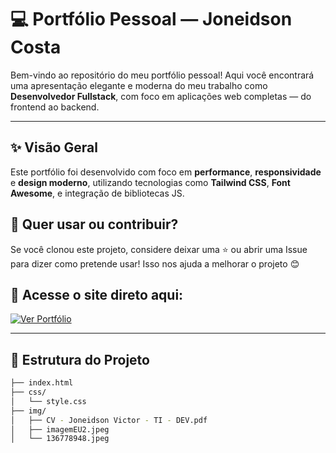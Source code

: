 # 💻 Portfólio Pessoal — Joneidson Costa

Bem-vindo ao repositório do meu portfólio pessoal! Aqui você encontrará uma apresentação elegante e moderna do meu trabalho como **Desenvolvedor Fullstack**, com foco em aplicações web completas — do frontend ao backend.

---

## ✨ Visão Geral

Este portfólio foi desenvolvido com foco em **performance**, **responsividade** e **design moderno**, utilizando tecnologias como **Tailwind CSS**, **Font Awesome**, e integração de bibliotecas JS.
## 📢 Quer usar ou contribuir?

Se você clonou este projeto, considere deixar uma ⭐️ ou abrir uma Issue para dizer como pretende usar! Isso nos ajuda a melhorar o projeto 😊

## 🔗 Acesse o site direto aqui:

[![Ver Portfólio](https://img.shields.io/badge/👨‍💻-Ver%20Portfólio-blue?style=for-the-badge&logo=github)](https://joneidson.github.io/Portfolio-pessoal/)


---

## 📁 Estrutura do Projeto

```bash
├── index.html
├── css/
│   └── style.css
├── img/
│   ├── CV - Joneidson Victor - TI - DEV.pdf
│   ├── imagemEU2.jpeg
│   └── 136778948.jpeg
